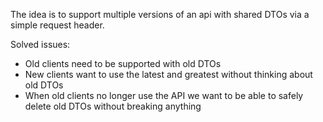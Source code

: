 The idea is to support multiple versions of an api with shared DTOs via a simple request header.

Solved issues:
* Old clients need to be supported with old DTOs
* New clients want to use the latest and greatest without thinking about old DTOs
* When old clients no longer use the API we want to be able to safely delete old DTOs without breaking anything

